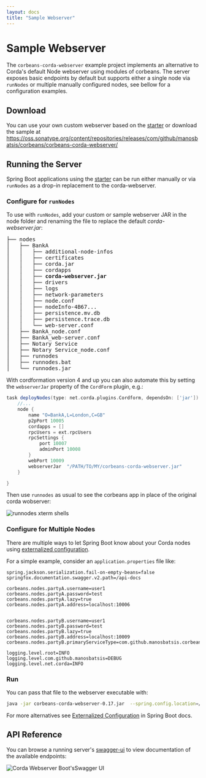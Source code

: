 ```yaml
---
layout: docs
title: "Sample Webserver"
---
```


# Sample Webserver


The `corbeans-corda-webserver` example project implements an alternative to Corda's default
Node webserver using modules of corbeans. The server exposes basic endpoints by default but supports either a single 
node via `runNodes` or multiple manually configured nodes, see bellow for a configuration examples.

## Download 

You can use your own custom webserver based on the [starter](starter.html) or download the sample at 
https://oss.sonatype.org/content/repositories/releases/com/github/manosbatsis/corbeans/corbeans-corda-webserver/

## Running the Server

Spring Boot applications using the [starter](starter.html) can be run either manually or via `runNodes` as a 
drop-in replacement to the corda-webserver. 



### Configure for `runNodes`

To use with `runNodes`, add your custom or sample webserver JAR in the node folder and renaming the file to replace 
the default *corda-webserver.jar*:

<pre>
├── nodes
│   ├── BankA
│   │   ├── additional-node-infos
│   │   ├── certificates
│   │   ├── corda.jar
│   │   ├── cordapps
│   │   ├── <b>corda-webserver.jar</b>
│   │   ├── drivers
│   │   ├── logs
│   │   ├── network-parameters
│   │   ├── node.conf
│   │   ├── nodeInfo-4B67...
│   │   ├── persistence.mv.db
│   │   ├── persistence.trace.db
│   │   └── web-server.conf
│   ├── BankA_node.conf
│   ├── BankA_web-server.conf
│   ├── Notary Service
│   ├── Notary Service_node.conf
│   ├── runnodes
│   ├── runnodes.bat
│   └── runnodes.jar
</pre>

With cordformation version 4 and up you can also automate this by setting the `webserverJar` property of 
the `CordForm` plugin, e.g.:

```groovy
task deployNodes(type: net.corda.plugins.Cordform, dependsOn: ['jar']) {
    //...
    node {
        name "O=BankA,L=London,C=GB"
        p2pPort 10005
        cordapps = []
        rpcUsers = ext.rpcUsers
        rpcSettings {
            port 10007
            adminPort 10008
        }
        webPort 10009 
        webserverJar  "/PATH/TO/MY/corbeans-corda-webserver.jar"
    }

}
```

Then use `runnodes` as usual to see the corbeans app in place of the original corda wobserver:


<img src="/corbeans/img/runnodes.png" alt="runnodes xterm shells" />



### Configure for Multiple Nodes

There are multiple ways to let Spring Boot know about your Corda nodes using 
[externalized configuration](https://docs.spring.io/spring-boot/docs/current/reference/html/boot-features-external-config.html). 

For a simple example, consider an `application.properties` file like:

```properties
spring.jackson.serialization.fail-on-empty-beans=false
springfox.documentation.swagger.v2.path=/api-docs

corbeans.nodes.partyA.username=user1
corbeans.nodes.partyA.password=test
corbeans.nodes.partyA.lazy=true
corbeans.nodes.partyA.address=localhost:10006


corbeans.nodes.partyB.username=user1
corbeans.nodes.partyB.password=test
corbeans.nodes.partyB.lazy=true
corbeans.nodes.partyB.address=localhost:10009
corbeans.nodes.partyB.primaryServiceType=com.github.manosbatsis.corbeans.corda.webserver.components.SampleCustomCordaNodeServiceImpl

logging.level.root=INFO
logging.level.com.github.manosbatsis=DEBUG
logging.level.net.corda=INFO
```

### Run

You can pass that file to the webserver executable with:

```bash
java -jar corbeans-corda-webserver-0.17.jar  --spring.config.location=/path/to/application.properties
```

For more alternatives see [Externalized Configuration](https://docs.spring.io/spring-boot/docs/current/reference/html/boot-features-external-config.html)
in Spring Boot docs. 


## API Reference

You can browse a running server's [swagger-ui](http://localhost:8080/swagger-ui.html) to view documentation of the 
available endpoints:

<img src="/corbeans/img/corda-webserver-spring-boot-swagger.png" alt="Corda Webserver Boot'sSwagger UI" />
